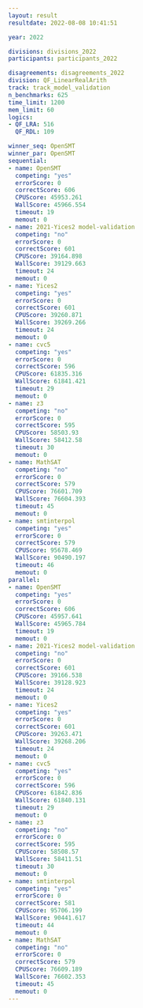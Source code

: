 ```yaml
---
layout: result
resultdate: 2022-08-08 10:41:51

year: 2022

divisions: divisions_2022
participants: participants_2022

disagreements: disagreements_2022
division: QF_LinearRealArith
track: track_model_validation
n_benchmarks: 625
time_limit: 1200
mem_limit: 60
logics:
- QF_LRA: 516
  QF_RDL: 109

winner_seq: OpenSMT
winner_par: OpenSMT
sequential:
- name: OpenSMT
  competing: "yes"
  errorScore: 0
  correctScore: 606
  CPUScore: 45953.261
  WallScore: 45966.554
  timeout: 19
  memout: 0
- name: 2021-Yices2 model-validation
  competing: "no"
  errorScore: 0
  correctScore: 601
  CPUScore: 39164.898
  WallScore: 39129.663
  timeout: 24
  memout: 0
- name: Yices2
  competing: "yes"
  errorScore: 0
  correctScore: 601
  CPUScore: 39260.871
  WallScore: 39269.266
  timeout: 24
  memout: 0
- name: cvc5
  competing: "yes"
  errorScore: 0
  correctScore: 596
  CPUScore: 61835.316
  WallScore: 61841.421
  timeout: 29
  memout: 0
- name: z3
  competing: "no"
  errorScore: 0
  correctScore: 595
  CPUScore: 58503.93
  WallScore: 58412.58
  timeout: 30
  memout: 0
- name: MathSAT
  competing: "no"
  errorScore: 0
  correctScore: 579
  CPUScore: 76601.709
  WallScore: 76604.393
  timeout: 45
  memout: 0
- name: smtinterpol
  competing: "yes"
  errorScore: 0
  correctScore: 579
  CPUScore: 95678.469
  WallScore: 90490.197
  timeout: 46
  memout: 0
parallel:
- name: OpenSMT
  competing: "yes"
  errorScore: 0
  correctScore: 606
  CPUScore: 45957.641
  WallScore: 45965.784
  timeout: 19
  memout: 0
- name: 2021-Yices2 model-validation
  competing: "no"
  errorScore: 0
  correctScore: 601
  CPUScore: 39166.538
  WallScore: 39128.923
  timeout: 24
  memout: 0
- name: Yices2
  competing: "yes"
  errorScore: 0
  correctScore: 601
  CPUScore: 39263.471
  WallScore: 39268.206
  timeout: 24
  memout: 0
- name: cvc5
  competing: "yes"
  errorScore: 0
  correctScore: 596
  CPUScore: 61842.836
  WallScore: 61840.131
  timeout: 29
  memout: 0
- name: z3
  competing: "no"
  errorScore: 0
  correctScore: 595
  CPUScore: 58508.57
  WallScore: 58411.51
  timeout: 30
  memout: 0
- name: smtinterpol
  competing: "yes"
  errorScore: 0
  correctScore: 581
  CPUScore: 95706.199
  WallScore: 90441.617
  timeout: 44
  memout: 0
- name: MathSAT
  competing: "no"
  errorScore: 0
  correctScore: 579
  CPUScore: 76609.189
  WallScore: 76602.353
  timeout: 45
  memout: 0
---
```

